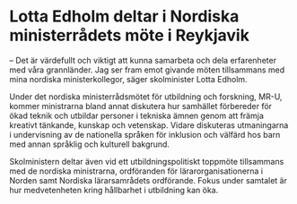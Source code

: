 # Lotta Edholm deltar i Nordiska ministerrådets möte i Reykjavik

– Det är värdefullt och viktigt att kunna samarbeta och dela erfarenheter med våra grannländer. Jag ser fram emot givande möten tillsammans med mina nordiska ministerkollegor, säger skolminister Lotta Edholm.

Under det nordiska ministerrådsmötet för utbildning och forskning, MR-U, kommer ministrarna bland annat diskutera hur samhället förbereder för ökad teknik och utbildar personer i tekniska ämnen genom att främja kreativt tänkande, kunskap och vetenskap. Vidare diskuteras utmaningarna i undervisning av de nationella språken för inklusion och välfärd hos barn med annan språklig och kulturell bakgrund.

Skolministern deltar även vid ett utbildningspolitiskt toppmöte tillsammans med de nordiska ministrarna, ordföranden för lärarorganisationerna i Norden samt Nordiska lärarsamrådets ordförande. Fokus under samtalet är hur medvetenheten kring hållbarhet i utbildning kan öka.
